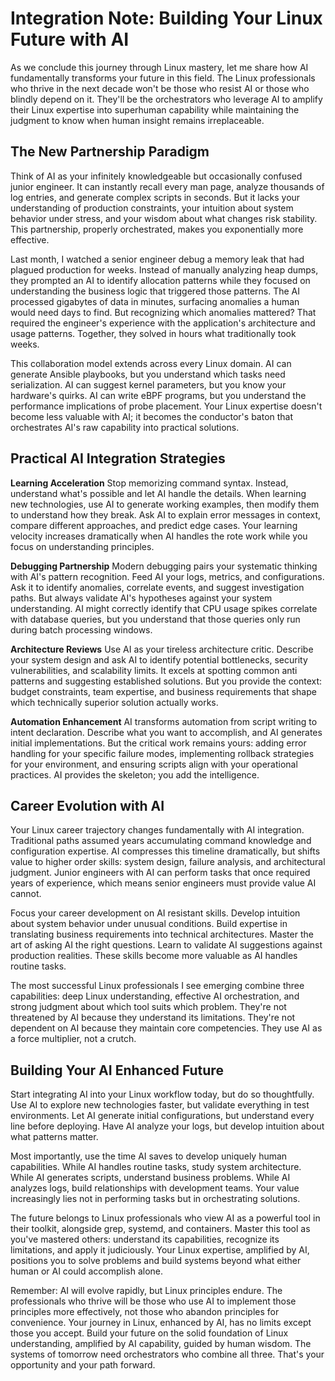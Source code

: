 # Integration Note: Building Your Linux Future with AI

As we conclude this journey through Linux mastery, let me share how AI fundamentally transforms your future in this field. The Linux professionals who thrive in the next decade won't be those who resist AI or those who blindly depend on it. They'll be the orchestrators who leverage AI to amplify their Linux expertise into superhuman capability while maintaining the judgment to know when human insight remains irreplaceable.

## The New Partnership Paradigm

Think of AI as your infinitely knowledgeable but occasionally confused junior engineer. It can instantly recall every man page, analyze thousands of log entries, and generate complex scripts in seconds. But it lacks your understanding of production constraints, your intuition about system behavior under stress, and your wisdom about what changes risk stability. This partnership, properly orchestrated, makes you exponentially more effective.

Last month, I watched a senior engineer debug a memory leak that had plagued production for weeks. Instead of manually analyzing heap dumps, they prompted an AI to identify allocation patterns while they focused on understanding the business logic that triggered those patterns. The AI processed gigabytes of data in minutes, surfacing anomalies a human would need days to find. But recognizing which anomalies mattered? That required the engineer's experience with the application's architecture and usage patterns. Together, they solved in hours what traditionally took weeks.

This collaboration model extends across every Linux domain. AI can generate Ansible playbooks, but you understand which tasks need serialization. AI can suggest kernel parameters, but you know your hardware's quirks. AI can write eBPF programs, but you understand the performance implications of probe placement. Your Linux expertise doesn't become less valuable with AI; it becomes the conductor's baton that orchestrates AI's raw capability into practical solutions.

## Practical AI Integration Strategies

**Learning Acceleration** Stop memorizing command syntax. Instead, understand what's possible and let AI handle the details. When learning new technologies, use AI to generate working examples, then modify them to understand how they break. Ask AI to explain error messages in context, compare different approaches, and predict edge cases. Your learning velocity increases dramatically when AI handles the rote work while you focus on understanding principles.

**Debugging Partnership** Modern debugging pairs your systematic thinking with AI's pattern recognition. Feed AI your logs, metrics, and configurations. Ask it to identify anomalies, correlate events, and suggest investigation paths. But always validate AI's hypotheses against your system understanding. AI might correctly identify that CPU usage spikes correlate with database queries, but you understand that those queries only run during batch processing windows.

**Architecture Reviews** Use AI as your tireless architecture critic. Describe your system design and ask AI to identify potential bottlenecks, security vulnerabilities, and scalability limits. It excels at spotting common anti patterns and suggesting established solutions. But you provide the context: budget constraints, team expertise, and business requirements that shape which technically superior solution actually works.

**Automation Enhancement** AI transforms automation from script writing to intent declaration. Describe what you want to accomplish, and AI generates initial implementations. But the critical work remains yours: adding error handling for your specific failure modes, implementing rollback strategies for your environment, and ensuring scripts align with your operational practices. AI provides the skeleton; you add the intelligence.

## Career Evolution with AI

Your Linux career trajectory changes fundamentally with AI integration. Traditional paths assumed years accumulating command knowledge and configuration expertise. AI compresses this timeline dramatically, but shifts value to higher order skills: system design, failure analysis, and architectural judgment. Junior engineers with AI can perform tasks that once required years of experience, which means senior engineers must provide value AI cannot.

Focus your career development on AI resistant skills. Develop intuition about system behavior under unusual conditions. Build expertise in translating business requirements into technical architectures. Master the art of asking AI the right questions. Learn to validate AI suggestions against production realities. These skills become more valuable as AI handles routine tasks.

The most successful Linux professionals I see emerging combine three capabilities: deep Linux understanding, effective AI orchestration, and strong judgment about which tool suits which problem. They're not threatened by AI because they understand its limitations. They're not dependent on AI because they maintain core competencies. They use AI as a force multiplier, not a crutch.

## Building Your AI Enhanced Future

Start integrating AI into your Linux workflow today, but do so thoughtfully. Use AI to explore new technologies faster, but validate everything in test environments. Let AI generate initial configurations, but understand every line before deploying. Have AI analyze your logs, but develop intuition about what patterns matter.

Most importantly, use the time AI saves to develop uniquely human capabilities. While AI handles routine tasks, study system architecture. While AI generates scripts, understand business problems. While AI analyzes logs, build relationships with development teams. Your value increasingly lies not in performing tasks but in orchestrating solutions.

The future belongs to Linux professionals who view AI as a powerful tool in their toolkit, alongside grep, systemd, and containers. Master this tool as you've mastered others: understand its capabilities, recognize its limitations, and apply it judiciously. Your Linux expertise, amplified by AI, positions you to solve problems and build systems beyond what either human or AI could accomplish alone.

Remember: AI will evolve rapidly, but Linux principles endure. The professionals who thrive will be those who use AI to implement those principles more effectively, not those who abandon principles for convenience. Your journey in Linux, enhanced by AI, has no limits except those you accept. Build your future on the solid foundation of Linux understanding, amplified by AI capability, guided by human wisdom. The systems of tomorrow need orchestrators who combine all three. That's your opportunity and your path forward.